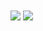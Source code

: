 <a>
  <img align="center" src="https://github-readme-stats.vercel.app/api?username=alexisveryreal&count_private=true&include_all_commits=true&show_icons=true&theme=material-palenight"/>
</a>
<a>
  <img align="center" src="https://github-readme-stats.vercel.app/api/top-langs/?username=alexisveryreal&hide=javascript&exclude_repo=alexisveryreal.github.io&theme=material-palenight&layout=compact"/>
</a>
